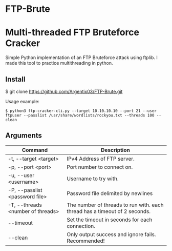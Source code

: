 # FTP-Brute
Multi-threaded FTP Bruteforce Cracker
=
Simple Python implementation of an FTP Bruteforce attack using ftplib.
I made this tool to practice multithreading in python.

## Install
$ git clone https://github.com/Argentix03/FTP-Brute.git

Usage example:
```
$ python3 ftp-cracker-cli.py --target 10.10.10.10 --port 21 --user ftpuser --passlist /usr/share/wordlists/rockyou.txt --threads 100 --clean
```
## Arguments

| Command	            | Description             |
----------------------|-------------------------|
|-t, --target \<target> | IPv4 Address of FTP server.      |
|-p, --port	\<port> | Port number to connect on.  |
|-u, --user \<username> | Username to try with.|
|-P, --passlist \<password file> | Password file delimited by newlines|
|-T, --threads \<number of threads> | The number of threads to run with. each thread has a timeout of 2 seconds.|
|--timeout <seconds> | Set the timeout in seconds for each connection.|
|--clean | Only output success and ignore fails. Recommended!|
